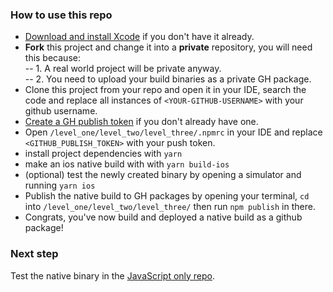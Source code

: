 ### How to use this repo


- [Download and install Xcode](https://download.developer.apple.com/Developer_Tools/Xcode_13.4.1/Xcode_13.4.1.xip) if you don't have it already.
- **Fork** this project and change it into a **private** repository, you will need this because:  
-- 1. A real world project will be private anyway.   
-- 2. You need to upload your build binaries as a private GH package.
- Clone this project from your repo and open it in your IDE, search the code and replace all instances of `<YOUR-GITHUB-USERNAME>` with your github username.
- [Create a GH publish token](https://docs.github.com/en/authentication/keeping-your-account-and-data-secure/creating-a-personal-access-token) if you don't already have one.
- Open `/level_one/level_two/level_three/.npmrc` in your IDE and replace `<GITHUB_PUBLISH_TOKEN>` with your push token.
- install project dependencies with `yarn`
- make an ios native build with with `yarn build-ios`
- (optional) test the newly created binary by opening a simulator and running `yarn ios`
- Publish the native build to GH packages by opening your terminal, `cd` into `/level_one/level_two/level_three/` then run `npm publish` in there.
- Congrats, you've now build and deployed a native build as a github package!

### Next step
Test the native binary in the [JavaScript only repo](https://github.com/ywongweb/bareboneFE).
